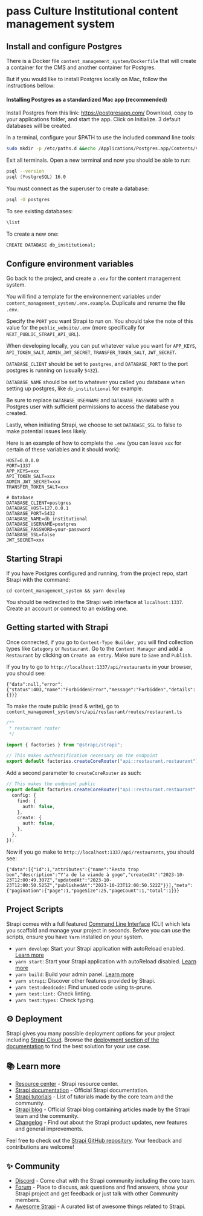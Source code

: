 # pass Culture Institutional content management system

## Install and configure Postgres

There is a Docker file `content_management_system/Dockerfile` that will create a container for the CMS and another container for Postgres.

But if you would like to install Postgres locally on Mac, follow the instructions bellow:

#### Installing Postgres as a standardized Mac app (recommended)

Install Postgres from this link:
https://postgresapp.com/
Download, copy to your applications folder, and start the app.
Click on Initialize.
3 default databases will be created.

In a terminal, configure your $PATH to use the included command line tools:

```zsh
sudo mkdir -p /etc/paths.d &&echo /Applications/Postgres.app/Contents/Versions/latest/bin | sudo tee /etc/paths.d/postgresapp
```

Exit all terminals. Open a new terminal and now you should be able to run:

```zsh
psql --version
psql (PostgreSQL) 16.0
```

You must connect as the superuser to create a database:

```bash
psql -U postgres
```

To see existing databases:

```bash
\list
```

To create a new one:

```bash
CREATE DATABASE db_institutional;
```

## Configure environment variables

Go back to the project, and create a `.env` for the content management system.

You will find a template for the environnement variables under `content_management_system/.env.example`. Duplicate and rename the file `.env`.

Specify the `PORT` you want Strapi to run on. You should take the note of this value for the `public_website/.env` (more specifically for `NEXT_PUBLIC_STRAPI_API_URL`).

When developing locally, you can put whatever value you want for `APP_KEYS`, `API_TOKEN_SALT`, `ADMIN_JWT_SECRET`, `TRANSFER_TOKEN_SALT`, `JWT_SECRET`.

`DATABASE_CLIENT` should be set to `postgres`, and `DATABASE_PORT` to the port postgres is running on (usually `5432`).

`DATABASE_NAME` should be set to whatever you called you database when setting up postgres, like `db_institutional` for example.

Be sure to replace `DATABASE_USERNAME` and `DATABASE_PASSWORD` with a Postgres user with sufficient permissions to access the database you created.

Lastly, when initiating Strapi, we choose to set `DATABASE_SSL` to false to make potential issues less likely.

Here is an example of how to complete the `.env` (you can leave `xxx` for certain of these variables and it should work):

```
HOST=0.0.0.0
PORT=1337
APP_KEYS=xxx
API_TOKEN_SALT=xxx
ADMIN_JWT_SECRET=xxx
TRANSFER_TOKEN_SALT=xxx

# Database
DATABASE_CLIENT=postgres
DATABASE_HOST=127.0.0.1
DATABASE_PORT=5432
DATABASE_NAME=db_institutional
DATABASE_USERNAME=postgres
DATABASE_PASSWORD=your-password
DATABASE_SSL=false
JWT_SECRET=xxx
```

## Starting Strapi

If you have Postgres configured and running, from the project repo, start Strapi with the command:

```
cd content_management_system && yarn develop
```

You should be redirected to the Strapi web interface at `localhost:1337`.
Create an account or connect to an existing one.

## Getting started with Strapi

Once connected, if you go to `Content-Type Builder`, you will find collection types like `Category` or `Restaurant`.
Go to the `Content Manager` and add a `Restaurant` by clicking on `Create an entry`.
Make sure to `Save` and `Publish`.

If you try to go to `http://localhost:1337/api/restaurants` in your browser, you should see:

```
{"data":null,"error":{"status":403,"name":"ForbiddenError","message":"Forbidden","details":{}}}
```

To make the route public (read & write), go to `content_management_system/src/api/restaurant/routes/restaurant.ts`

```ts
/**
 * restaurant router
 */

import { factories } from "@strapi/strapi";

// This makes authentification necessary on the endpoint
export default factories.createCoreRouter("api::restaurant.restaurant");
```

Add a second parameter to `createCoreRouter` as such:

```ts
// This makes the endpoint public
export default factories.createCoreRouter("api::restaurant.restaurant", {
  config: {
    find: {
      auth: false,
    },
    create: {
      auth: false,
    },
  },
});
```

Now if you go make to `http://localhost:1337/api/restaurants`, you should see:

```
{"data":[{"id":1,"attributes":{"name":"Resto trop bon","description":"Y'a de la viande à gogo","createdAt":"2023-10-23T12:00:49.307Z","updatedAt":"2023-10-23T12:00:50.525Z","publishedAt":"2023-10-23T12:00:50.522Z"}}],"meta":{"pagination":{"page":1,"pageSize":25,"pageCount":1,"total":1}}}
```

## Project Scripts

Strapi comes with a full featured [Command Line Interface](https://docs.strapi.io/dev-docs/cli) (CLI) which lets you scaffold and manage your project in seconds.
Before you can use the scripts, ensure you have `Yarn` installed on your system.

- `yarn develop`: Start your Strapi application with autoReload enabled. [Learn more](https://docs.strapi.io/dev-docs/cli#strapi-develop)
- `yarn start`: Start your Strapi application with autoReload disabled. [Learn more](https://docs.strapi.io/dev-docs/cli#strapi-start)
- `yarn build`: Build your admin panel. [Learn more](https://docs.strapi.io/dev-docs/cli#strapi-build)
- `yarn strapi`: Discover other features provided by Strapi.
- `yarn test:deadcode:` Find unused code using ts-prune.
- `yarn test:lint:` Check linting.
- `yarn test:types:` Check typing.

## ⚙️ Deployment

Strapi gives you many possible deployment options for your project including [Strapi Cloud](https://cloud.strapi.io). Browse the [deployment section of the documentation](https://docs.strapi.io/dev-docs/deployment) to find the best solution for your use case.

## 📚 Learn more

- [Resource center](https://strapi.io/resource-center) - Strapi resource center.
- [Strapi documentation](https://docs.strapi.io) - Official Strapi documentation.
- [Strapi tutorials](https://strapi.io/tutorials) - List of tutorials made by the core team and the community.
- [Strapi blog](https://strapi.io/blog) - Official Strapi blog containing articles made by the Strapi team and the community.
- [Changelog](https://strapi.io/changelog) - Find out about the Strapi product updates, new features and general improvements.

Feel free to check out the [Strapi GitHub repository](https://github.com/strapi/strapi). Your feedback and contributions are welcome!

## ✨ Community

- [Discord](https://discord.strapi.io) - Come chat with the Strapi community including the core team.
- [Forum](https://forum.strapi.io/) - Place to discuss, ask questions and find answers, show your Strapi project and get feedback or just talk with other Community members.
- [Awesome Strapi](https://github.com/strapi/awesome-strapi) - A curated list of awesome things related to Strapi.

